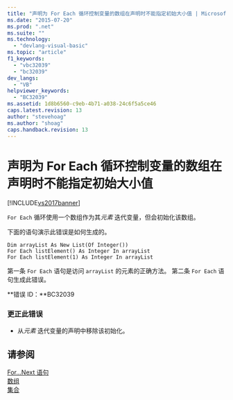 ```yaml
---
title: "声明为 For Each 循环控制变量的数组在声明时不能指定初始大小值 | Microsoft Docs"
ms.date: "2015-07-20"
ms.prod: ".net"
ms.suite: ""
ms.technology: 
  - "devlang-visual-basic"
ms.topic: "article"
f1_keywords: 
  - "vbc32039"
  - "bc32039"
dev_langs: 
  - "VB"
helpviewer_keywords: 
  - "BC32039"
ms.assetid: 1d8b6560-c9eb-4b71-a038-24c6f5a5ce46
caps.latest.revision: 13
author: "stevehoag"
ms.author: "shoag"
caps.handback.revision: 13
---
```

# 声明为 For Each 循环控制变量的数组在声明时不能指定初始大小值
[!INCLUDE[vs2017banner](../../../visual-basic/includes/vs2017banner.md)]

`For Each` 循环使用一个数组作为其*元素* 迭代变量，但会初始化该数组。  
  
 下面的语句演示此错误是如何生成的。  
  
```  
Dim arrayList As New List(Of Integer())  
For Each listElement() As Integer In arrayList  
For Each listElement(1) As Integer In arrayList  
```  
  
 第一条 `For Each` 语句是访问 `arrayList` 的元素的正确方法。  第二条 `For Each` 语句生成此错误。  
  
 **错误 ID：**BC32039  
  
### 更正此错误  
  
-   从*元素* 迭代变量的声明中移除该初始化。  
  
## 请参阅  
 [For...Next 语句](../../../visual-basic/language-reference/statements/for-next-statement.md)   
 [数组](../../../visual-basic/programming-guide/language-features/arrays/index.md)   
 [集合](../Topic/Collections%20\(C%23%20and%20Visual%20Basic\).md)